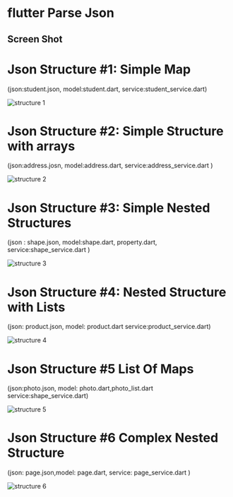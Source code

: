 # flutter Parse Json



## Screen Shot
# Json Structure #1: Simple Map
(json:student.json, model:student.dart, service:student_service.dart)

![structure 1](https://user-images.githubusercontent.com/33056647/99249915-0b20aa80-2835-11eb-8858-9edd34a8935c.PNG)

# Json Structure #2: Simple Structure with arrays
(json:address.josn, model:address.dart, service:address_service.dart )

![structure 2](https://user-images.githubusercontent.com/33056647/99250022-37d4c200-2835-11eb-997e-50ede762c438.PNG)

# Json Structure #3: Simple Nested Structures
(json : shape.json, model:shape.dart, property.dart, service:shape_service.dart )

![structure 3](https://user-images.githubusercontent.com/33056647/99250096-5aff7180-2835-11eb-81dd-067199ec2348.PNG)

# Json Structure #4: Nested Structure with Lists
(json: product.json, model: product.dart service:product_service.dart)

![structure 4](https://user-images.githubusercontent.com/33056647/99250190-7c605d80-2835-11eb-8781-a7fd3390394f.PNG)

# Json Structure #5 List Of Maps
(json:photo.json, model: photo.dart,photo_list.dart service:shape_service.dart)

![structure 5](https://user-images.githubusercontent.com/33056647/99352069-2a1e4b80-28cc-11eb-98d6-60806fa90764.PNG)

# Json Structure #6 Complex Nested Structure 
(json: page.json,model: page.dart, service: page_service.dart )

![structure 6](https://user-images.githubusercontent.com/33056647/99352147-4a4e0a80-28cc-11eb-885e-ed231f86e1ec.PNG)

